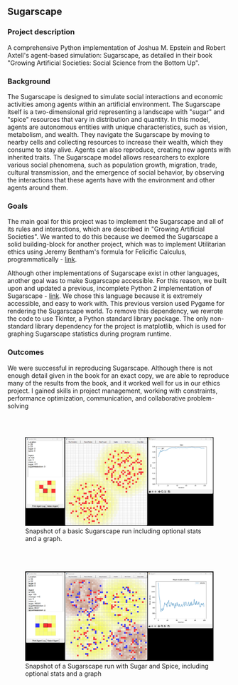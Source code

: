 ## Sugarscape

### Project description
A comprehensive Python implementation of Joshua M. Epstein and Robert Axtell's agent-based simulation: Sugarscape, as 
detailed in their book "Growing Artificial Societies: Social Science from the Bottom Up". 

### Background
The Sugarscape is designed to simulate social interactions and economic activities among agents within an artificial environment. 
The Sugarscape itself is a two-dimensional grid representing a landscape with "sugar" and "spice" resources that vary 
in distribution and quantity. In this model, agents are autonomous entities with unique characteristics, such as vision, 
metabolism, and wealth. They navigate the Sugarscape by moving to nearby cells and collecting resources to increase their 
wealth, which they consume to stay alive. Agents can also reproduce, creating new agents with inherited traits. The Sugarscape 
model allows researchers to explore various social phenomena, such as population growth, migration, trade, cultural transmission, 
and the emergence of social behavior, by observing the interactions that these agents have with the environment and other
agents around them.

### Goals
The main goal for this project was to implement the Sugarscape and all of its rules and interactions, which are described in
"Growing Artificial Societies". We wanted to do this because we deemed the Sugarscape a solid building-block for another 
project, which was to implement Utilitarian ethics using Jeremy Bentham's formula for Felicific Calculus, programmatically - [link](https://github.com/joshuapalicka/sugarscape-utilicalc).

Although other implementations of Sugarscape exist in other languages, another goal was to make Sugarscape accessible. 
For this reason, we built upon and updated a previous, incomplete Python 2 implementation of Sugarscape - [link](https://github.com/langerv/sugarscape). 
We chose this language because it is extremely accessible, and easy to work with. This previous version used Pygame for 
rendering the Sugarscape world. To remove this dependency, we rewrote the code to use  Tkinter, a Python standard library 
package. The only non-standard library dependency for the project is matplotlib, which is used for graphing Sugarscape 
statistics during program runtime.

### Outcomes
We were successful in reproducing Sugarscape. Although there is not enough detail given in the book for an exact copy,
we are able to reproduce many of the results from the book, and it worked well for us in our ethics project. I gained
skills in project management, working with constraints, performance optimization, communication, and collaborative problem-solving

<br><br>
<figure>
<a href="images/sugarscape-sugar-graphs.png?raw=true" target="_blank">
<img src="images/sugarscape-sugar-graphs.png?raw=true" alt="Snapshot of Basic Sugarscape run with optional location stats and mean trade volume graph"/>
</a>
<figcaption>Snapshot of a basic Sugarscape run including optional stats and a graph.</figcaption>
</figure>

<figure>
<br><br><br>
<a href="images/sugarscape-sugar-spice-graphs.png?raw=true" target="_blank">
<img src="images/sugarscape-sugar-spice-graphs.png?raw=true" alt="Standard Sugar and Spice Sugarscape run with optional location stats and mean trade volume graph"/>
</a>
<figcaption>Snapshot of a Sugarscape run with Sugar and Spice, including optional stats and a graph</figcaption>
</figure>